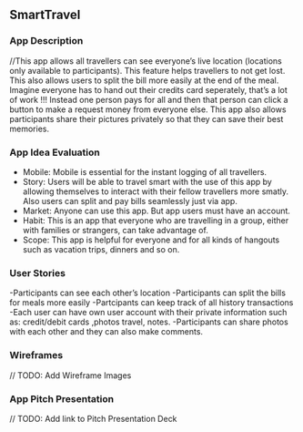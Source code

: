 ## SmartTravel

### App Description
//This app allows all travellers can see everyone’s live location (locations only available to participants). This feature helps travellers to not get lost. This also allows users to split the bill more easily at the end of the meal. Imagine everyone has to hand out their credits card seperately, that’s a lot of work !!! Instead one person pays for all and then that person can click a button to make a request money from everyone else. This app also allows participants share their pictures privately so that they can save their best memories.

### App Idea Evaluation
- Mobile: Mobile is essential for the instant logging of all travellers.
- Story: Users will be able to travel smart with the use of this app by allowing themselves to interact with their fellow travellers more smatly. Also users can split and pay bills seamlessly just via app.
- Market: Anyone can use this app. But app users must have an account.
- Habit: This is an app that everyone who are travelling in a group, either with families or strangers, can take advantage of. 
- Scope: This app is helpful for everyone and for all kinds of hangouts such as vacation trips, dinners and so on.

### User Stories
-Participants can see each other’s location
-Participants can split the bills for meals more easily
-Partcipants can keep track of all history transactions
-Each user can have own user account with their private information such as: credit/debit cards ,photos travel, notes.
-Participants can share photos with each other and they can also make comments.


### Wireframes
// TODO: Add Wireframe Images

### App Pitch Presentation
// TODO: Add link to Pitch Presentation Deck

